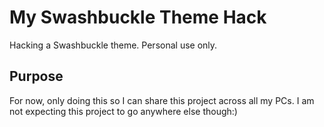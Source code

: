 # My Swashbuckle Theme Hack
Hacking a Swashbuckle theme. Personal use only.

## Purpose
For now, only doing this so I can share this project across all my PCs. I am not expecting this project to go anywhere else though:)
